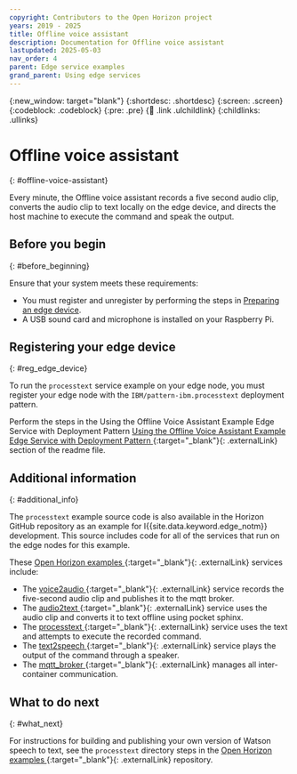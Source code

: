 ```yaml
---
copyright: Contributors to the Open Horizon project
years: 2019 - 2025
title: Offline voice assistant
description: Documentation for Offline voice assistant
lastupdated: 2025-05-03
nav_order: 4
parent: Edge service examples
grand_parent: Using edge services
---
```


{:new_window: target="blank"}
{:shortdesc: .shortdesc}
{:screen: .screen}
{:codeblock: .codeblock}
{:pre: .pre}
{:child: .link .ulchildlink}
{:childlinks: .ullinks}

# Offline voice assistant
{: #offline-voice-assistant}

Every minute, the Offline voice assistant records a five second audio clip, converts the audio clip to text locally on the edge device, and directs the host machine to execute the command and speak the output. 

## Before you begin
{: #before_beginning}

Ensure that your system meets these requirements:

* You must register and unregister by performing the steps in [Preparing an edge device](../installing/adding_devices.md).
* A USB sound card and microphone is installed on your Raspberry Pi. 

## Registering your edge device
{: #reg_edge_device}

To run the `processtext` service example on your edge node, you must register your edge node with the `IBM/pattern-ibm.processtext` deployment pattern. 

Perform the steps in the Using the Offline Voice Assistant Example Edge Service with Deployment Pattern [Using the Offline Voice Assistant Example Edge Service with Deployment Pattern ](https://github.com/open-horizon/examples/tree/master/edge/services/processtext#-using-the-offline-voice-assistant-example-edge-service-with-deployment-pattern){:target="_blank"}{: .externalLink} section of the readme file.

## Additional information
{: #additional_info}

The `processtext` example source code is also available in the Horizon GitHub repository as an example for I{{site.data.keyword.edge_notm}} development. This source includes  code for all of the services that run on the edge nodes for this example. 

These [Open Horizon examples ](https://github.com/open-horizon/examples/tree/master/edge/services/voice2audio){:target="_blank"}{: .externalLink} services include:

* The [voice2audio ](https://github.com/open-horizon/examples/tree/master/edge/services/voice2audio){:target="_blank"}{: .externalLink} service records the five-second audio clip and publishes it to the mqtt broker.
* The [audio2text ](https://github.com/open-horizon/examples/tree/master/edge/services/audio2text){:target="_blank"}{: .externalLink} service uses the audio clip and converts it to text offline using pocket sphinx.
* The [processtext ](https://github.com/open-horizon/examples/tree/master/edge/services/processtext){:target="_blank"}{: .externalLink} service uses the text and attempts to execute the recorded command.
* The [text2speech ](https://github.com/open-horizon/examples/tree/master/edge/services/text2speech){:target="_blank"}{: .externalLink} service plays the output of the command through a speaker.
* The [mqtt_broker ](https://github.com/open-horizon/examples/tree/master/edge/services/mqtt_broker){:target="_blank"}{: .externalLink} manages all inter-container communication.

## What to do next
{: #what_next}

For instructions for building and publishing your own version of Watson speech to text, see the `processtext` directory steps in the [Open Horizon examples ](https://github.com/open-horizon/examples/blob/master/edge/services/processtext/CreateService.md#-building-and-publishing-your-own-version-of-the-offline-voice-assistant-edge-service){:target="_blank"}{: .externalLink} repository. 
